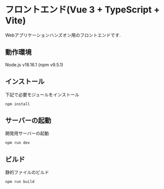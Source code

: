 # フロントエンド(Vue 3 + TypeScript + Vite)
Webアプリケーションハンズオン用のフロントエンドです.

## 動作環境
Node.js v18.16.1
(npm v9.5.1)

## インストール
下記で必要モジュールをインストール
```shell
npm install
```

## サーバーの起動
開発用サーバーの起動
```shell
npm run dev
```

## ビルド
静的ファイルのビルド
```shell
npm run build
```